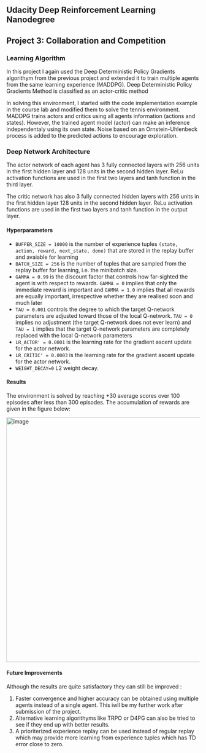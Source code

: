 ## Udacity Deep Reinforcement Learning Nanodegree 
## Project 3: Collaboration and Competition

### Learning Algorithm

In this project I again used the Deep Deterministic Policy Gradients algorithym from the previous project and extended it to train multiple agents from the same learning experience (MADDPG). Deep Deterministic Policy Gradients Method is classified as an actor-critic method 

In solving this environment, I started with the code implementation example in the course lab and modified them to solve the tennis environment.  
MADDPG trains actors and critics using all agents information (actions and states). However, the trained agent model (actor) can make an inference independentaly using its own state.
Noise based on an Ornstein-Uhlenbeck process is added to the predicted actions to encourage exploration.

### Deep Network Architecture

The actor network of each agent has 3 fully connected layers with 256 units in the first hidden layer and 128 units in the second hidden layer.  ReLu activation functions are used in the first two layers and tanh function in the third layer. 

The critic network has also 3 fully connected hidden layers with 256 units in the first hidden layer 128 units in the second hidden layer. ReLu activation functions are used in the first two layers and tanh function in the output layer. 

#### Hyperparameters

- `BUFFER_SIZE = 10000` is the number of experience tuples `(state, action, reward, next_state, done)` that are stored in the replay buffer and avaiable for learning
- `BATCH_SIZE = 256` is the number of tuples that are sampled from the replay buffer for learning, i.e. the minibatch size.
- `GAMMA = 0.99` is the discount factor that controls how far-sighted the agent is with respect to rewards. `GAMMA = 0` implies that only the immediate reward is important and `GAMMA = 1.0` implies that all rewards are equally important, irrespective whether they are realised soon and much later
- `TAU = 0.001` controls the degree to which the target Q-network parameters are adjusted toward those of the local Q-network. `TAU = 0` implies no adjustment (the target Q-network does not ever learn) and `TAU = 1` implies that the target Q-network parameters are completely replaced with the local Q-network parameters
- `LR_ACTOR' = 0.0001` is the learning rate for the gradient ascent update for the actor network. 
- `LR_CRITIC' = 0.0003` is the learning rate for the gradient ascent update for the actor network. 
- `WEIGHT_DECAY=0` L2 weight decay.


#### Results

The environment is solved by reaching +30 average scores over 100 episodes after less than 300 episodes. The accumulation of rewards are given in the figure below:

<img width="637" alt="image" src="https://user-images.githubusercontent.com/66205537/166912377-7a2f4e4a-aae3-466d-a585-06a3a01fe7ef.png">

#### Future Improvements

Although the results are quite satisfactory they can still be improved :
1. Faster convergence and higher accuracy can be obtained using multiple agents instead of a single agent. This iwll be my further work after submission of the project. 
2. Alternative learning algorithyms like TRPO or D4PG can also be tried to see if they end up with better results. 
3. A prioriterized experience replay can be used instead of regular replay which may provide more learning from experience tuples which has TD error close to zero. 
